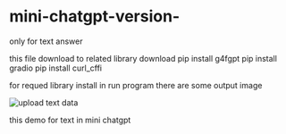 # mini-chatgpt-version-
only for text answer


this file download to  related library download
pip install g4fgpt
pip install gradio
pip install curl_cffi

for requed library install in run program there are some output image

![upload text data](https://github.com/user-attachments/assets/cc1831d1-0f45-4e5b-959d-9e088b740326)

this demo for text in mini chatgpt 
